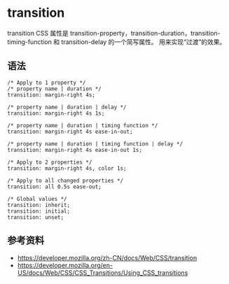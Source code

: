 # transition
transition CSS 属性是 transition-property，transition-duration，transition-timing-function 和 transition-delay 的一个简写属性。
用来实现“过渡”的效果。

## 语法
```
/* Apply to 1 property */
/* property name | duration */
transition: margin-right 4s;

/* property name | duration | delay */
transition: margin-right 4s 1s;

/* property name | duration | timing function */
transition: margin-right 4s ease-in-out;

/* property name | duration | timing function | delay */
transition: margin-right 4s ease-in-out 1s;

/* Apply to 2 properties */
transition: margin-right 4s, color 1s;

/* Apply to all changed properties */
transition: all 0.5s ease-out;

/* Global values */
transition: inherit;
transition: initial;
transition: unset;
```

## 参考资料
- https://developer.mozilla.org/zh-CN/docs/Web/CSS/transition
- https://developer.mozilla.org/en-US/docs/Web/CSS/CSS_Transitions/Using_CSS_transitions